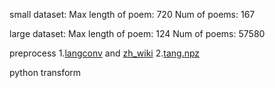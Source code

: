 

small dataset:
Max length of poem: 720
Num of poems: 167

large dataset:
Max length of poem: 124
Num of poems: 57580

preprocess
1.[langconv](https://raw.githubusercontent.com/skydark/nstools/master/zhtools/langconv.py) and [zh_wiki](https://github.com/skydark/nstools/blob/master/zhtools/zh_wiki.py)
2.[tang.npz](http://pytorch-1252820389.cosbj.myqcloud.com/tang.npz)

python transform
